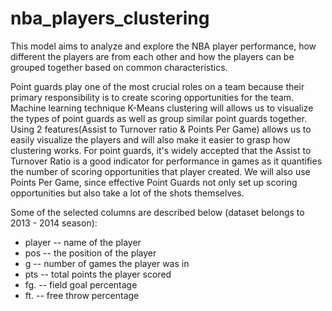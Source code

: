 # nba_players_clustering

This model aims to analyze and explore the NBA player performance, how different the players are from each other and how the players can be grouped together based on common characteristics.

Point guards play one of the most crucial roles on a team because their primary responsibility is to create scoring opportunities for the team. Machine learning technique K-Means clustering will allows us to visualize the types of point guards as well as group similar point guards together. Using 2 features(Assist to Turnover ratio & Points Per Game) allows us to easily visualize the players and will also make it easier to grasp how clustering works. For point guards, it's widely accepted that the Assist to Turnover Ratio is a good indicator for performance in games as it quantifies the number of scoring opportunities that player created. We will also use Points Per Game, since effective Point Guards not only set up scoring opportunities but also take a lot of the shots themselves.

Some of the selected columns are described below (dataset belongs to 2013 - 2014 season):

* player -- name of the player
* pos -- the position of the player
* g -- number of games the player was in
* pts -- total points the player scored
* fg. -- field goal percentage
* ft. -- free throw percentage
